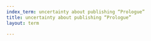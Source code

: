 ```yaml
---
index_term: uncertainty about publishing “Prologue”
title: uncertainty about publishing “Prologue”
layout: term

---
```

